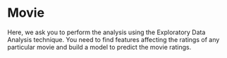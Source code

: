 # Movie
Here, we ask you to perform the analysis using the Exploratory Data Analysis technique. You need to find features affecting the ratings of any particular movie and build a model to predict the movie ratings.
